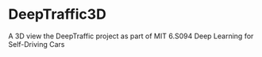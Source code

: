 # DeepTraffic3D
A 3D view the DeepTraffic project as part of MIT 6.S094 Deep Learning for Self-Driving Cars
